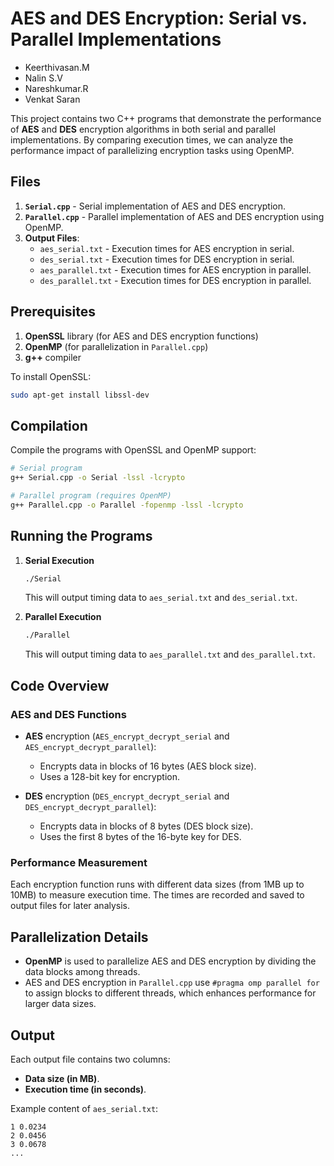 # AES and DES Encryption: Serial vs. Parallel Implementations
- Keerthivasan.M
- Nalin S.V
- Nareshkumar.R
- Venkat Saran

This project contains two C++ programs that demonstrate the performance of **AES** and **DES** encryption algorithms in both serial and parallel implementations. By comparing execution times, we can analyze the performance impact of parallelizing encryption tasks using OpenMP.

## Files

1. **`Serial.cpp`** - Serial implementation of AES and DES encryption.
2. **`Parallel.cpp`** - Parallel implementation of AES and DES encryption using OpenMP.
3. **Output Files**:
   - `aes_serial.txt` - Execution times for AES encryption in serial.
   - `des_serial.txt` - Execution times for DES encryption in serial.
   - `aes_parallel.txt` - Execution times for AES encryption in parallel.
   - `des_parallel.txt` - Execution times for DES encryption in parallel.

## Prerequisites

1. **OpenSSL** library (for AES and DES encryption functions)
2. **OpenMP** (for parallelization in `Parallel.cpp`)
3. **g++** compiler

To install OpenSSL:
```bash
sudo apt-get install libssl-dev
```

## Compilation

Compile the programs with OpenSSL and OpenMP support:

```bash
# Serial program
g++ Serial.cpp -o Serial -lssl -lcrypto

# Parallel program (requires OpenMP)
g++ Parallel.cpp -o Parallel -fopenmp -lssl -lcrypto
```

## Running the Programs

1. **Serial Execution**
   ```bash
   ./Serial
   ```
   This will output timing data to `aes_serial.txt` and `des_serial.txt`.

2. **Parallel Execution**
   ```bash
   ./Parallel
   ```
   This will output timing data to `aes_parallel.txt` and `des_parallel.txt`.

## Code Overview

### AES and DES Functions

- **AES** encryption (`AES_encrypt_decrypt_serial` and `AES_encrypt_decrypt_parallel`):
  - Encrypts data in blocks of 16 bytes (AES block size).
  - Uses a 128-bit key for encryption.

- **DES** encryption (`DES_encrypt_decrypt_serial` and `DES_encrypt_decrypt_parallel`):
  - Encrypts data in blocks of 8 bytes (DES block size).
  - Uses the first 8 bytes of the 16-byte key for DES.

### Performance Measurement

Each encryption function runs with different data sizes (from 1MB up to 10MB) to measure execution time. The times are recorded and saved to output files for later analysis.

## Parallelization Details

- **OpenMP** is used to parallelize AES and DES encryption by dividing the data blocks among threads.
- AES and DES encryption in `Parallel.cpp` use `#pragma omp parallel for` to assign blocks to different threads, which enhances performance for larger data sizes.

## Output

Each output file contains two columns:
- **Data size (in MB)**.
- **Execution time (in seconds)**.

Example content of `aes_serial.txt`:
```
1 0.0234
2 0.0456
3 0.0678
...
```

